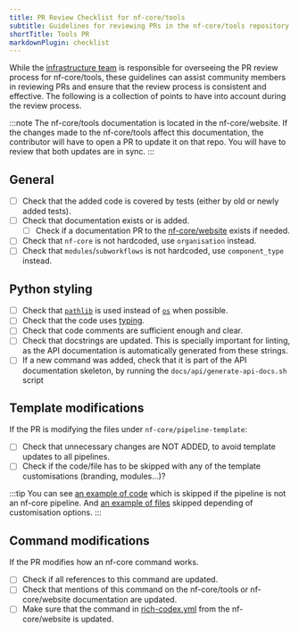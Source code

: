 ```yaml
---
title: PR Review Checklist for nf-core/tools
subtitle: Guidelines for reviewing PRs in the nf-core/tools repository
shortTitle: Tools PR
markdownPlugin: checklist
---
```


While the [infrastructure team](https://github.com/orgs/nf-core/teams/infrastucture/members) is responsible for overseeing the PR review process for nf-core/tools, these guidelines can assist community members in reviewing PRs and ensure that the review process is consistent and effective. The following is a collection of points to have into account during the review process.

:::note
The nf-core/tools documentation is located in the nf-core/website. If the changes made to the nf-core/tools
affect this documentation, the contributor will have to open a PR to update it on that repo.
You will have to review that both updates are in sync.
:::

## General

- [ ] Check that the added code is covered by tests (either by old or newly added tests).
- [ ] Check that documentation exists or is added.
  - [ ] Check if a documentation PR to the [nf-core/website](https://github.com/nf-core/website) exists if needed.
- [ ] Check that `nf-core` is not hardcoded, use `organisation` instead.
- [ ] Check that `modules`/`subworkflows` is not hardcoded, use `component_type` instead.

## Python styling

- [ ] Check that [`pathlib`](https://docs.python.org/3/library/pathlib.html) is used instead of [`os`](https://docs.python.org/3/library/os.html) when possible.
- [ ] Check that the code uses [typing](https://docs.python.org/3/library/typing.html).
- [ ] Check that code comments are sufficient enough and clear.
- [ ] Check that docstrings are updated. This is specially important for linting, as the API documentation is automatically generated from these strings.
- [ ] If a new command was added, check that it is part of the API documentation skeleton, by running the `docs/api/generate-api-docs.sh` script

## Template modifications

If the PR is modifying the files under `nf-core/pipeline-template`:

- [ ] Check that unnecessary changes are NOT ADDED, to avoid template updates to all pipelines.
- [ ] Check if the code/file has to be skipped with any of the template customisations (branding, modules…)?

:::tip
You can see [an example of code](https://github.com/nf-core/tools/blob/master/nf_core/pipeline-template/README.md?plain=1#L1-L10) which is skipped if the pipeline is not an nf-core pipeline.
And [an example of files](https://github.com/nf-core/tools/blob/master/nf_core/create.py#L61C9-L74) skipped depending of customisation options.
:::

## Command modifications

If the PR modifies how an nf-core command works.

- [ ] Check if all references to this command are updated.
- [ ] Check that mentions of this command on the nf-core/tools or nf-core/website documentation are updated.
- [ ] Make sure that the command in [rich-codex.yml](https://github.com/nf-core/website/blob/main/.github/rich-codex.yml) from the nf-core/website is updated.

